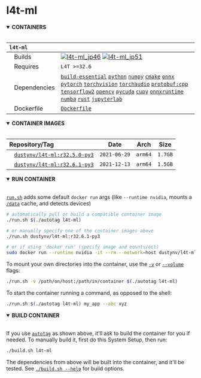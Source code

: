 # l4t-ml

<details open>
<summary><b>CONTAINERS</b></summary>
</br>

| **`l4t-ml`** | |
| :-- | :-- |
| &nbsp;&nbsp;&nbsp;Builds | [![`l4t-ml_jp46`](https://img.shields.io/github/actions/workflow/status/dusty-nv/jetson-containers/l4t-ml_jp46.yml?label=l4t-ml_jp46)](https://github.com/dusty-nv/jetson-containers/actions/workflows/l4t-ml_jp46.yml) [![`l4t-ml_jp51`](https://img.shields.io/github/actions/workflow/status/dusty-nv/jetson-containers/l4t-ml_jp51.yml?label=l4t-ml_jp51)](https://github.com/dusty-nv/jetson-containers/actions/workflows/l4t-ml_jp51.yml) |
| &nbsp;&nbsp;&nbsp;Requires | `L4T >=32.6` |
| &nbsp;&nbsp;&nbsp;Dependencies | [`build-essential`](/packages/build-essential) [`python`](/packages/python) [`numpy`](/packages/numpy) [`cmake`](/packages/cmake/cmake_pip) [`onnx`](/packages/onnx) [`pytorch`](/packages/pytorch) [`torchvision`](/packages/pytorch/torchvision) [`torchaudio`](/packages/pytorch/torchaudio) [`protobuf:cpp`](/packages/protobuf/protobuf_cpp) [`tensorflow2`](/packages/tensorflow) [`opencv`](/packages/opencv) [`pycuda`](/packages/pycuda) [`cupy`](/packages/cupy) [`onnxruntime`](/packages/onnxruntime) [`numba`](/packages/numba) [`rust`](/packages/rust) [`jupyterlab`](/packages/jupyterlab) |
| &nbsp;&nbsp;&nbsp;Dockerfile | [`Dockerfile`](Dockerfile) |

</details>

<details open>
<summary><b>CONTAINER IMAGES</b></summary>
</br>

| Repository/Tag | Date | Arch | Size |
| :-- | :--: | :--: | :--: |
| &nbsp;&nbsp;&nbsp;[`dustynv/l4t-ml:r32.5.0-py3`](https://hub.docker.com/r/dustynv/l4t-ml/tags) | `2021-06-29` | `arm64` | `1.7GB` |
| &nbsp;&nbsp;&nbsp;[`dustynv/l4t-ml:r32.6.1-py3`](https://hub.docker.com/r/dustynv/l4t-ml/tags) | `2021-12-13` | `arm64` | `1.5GB` |
</details>

<details open>
<summary><b>RUN CONTAINER</b></summary>
</br>

[`run.sh`](/run.sh) adds some default `docker run` args (like `--runtime nvidia`, mounts a [`/data`](/data) cache, and detects devices)
```bash
# automatically pull or build a compatible container image
./run.sh $(./autotag l4t-ml)

# or manually specify one of the container images above
./run.sh dustynv/l4t-ml:r32.6.1-py3

# or if using 'docker run' (specify image and mounts/ect)
sudo docker run --runtime nvidia -it --rm --network=host dustynv/l4t-ml:r32.6.1-py3
```
To mount your own directories into the container, use the [`-v`](https://docs.docker.com/engine/reference/commandline/run/#volume) or [`--volume`](https://docs.docker.com/engine/reference/commandline/run/#volume) flags:
```bash
./run.sh -v /path/on/host:/path/in/container $(./autotag l4t-ml)
```
To start the container running a command, as opposed to the shell:
```bash
./run.sh $(./autotag l4t-ml) my_app --abc xyz
```
</details>
<details open>
<summary><b>BUILD CONTAINER</b></summary>
</br>

If you use [`autotag`](/autotag) as shown above, it'll ask to build the container for you if needed.  To manually build it, first do this System Setup, then run:
```bash
./build.sh l4t-ml
```
The dependencies from above will be built into the container, and it'll be tested.  See [`./build.sh --help`](/jetson_containers/build.py) for build options.
</details>
